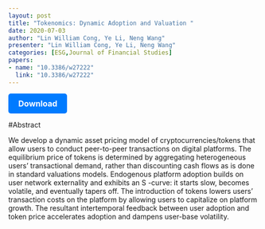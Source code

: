 ```yaml
---
layout: post
title: "Tokenomics: Dynamic Adoption and Valuation "
date: 2020-07-03
author: "Lin William Cong, Ye Li, Neng Wang"
presenter: "Lin William Cong, Ye Li, Neng Wang"
categories: [ESG,Journal of Financial Studies]
papers:
- name: "10.3386/w27222"
  link: "10.3386/w27222"
---
```


<p>
  <a href='https://sci.bban.top/pdf/10.3386/w27222.pdf' class='button'>
    Download
  </a>
</p>

<style>
  .button {
    display: inline-block;
    padding: 10px 20px;
    background-color: #007bff;
    color: #fff;
    text-decoration: none;
    border-radius: 5px;
    font-size: 16px;
    font-weight: bold;
  }
</style>

#Abstract
<p>We develop a dynamic asset pricing model of cryptocurrencies/tokens that allow users to conduct peer-to-peer transactions on digital platforms. The equilibrium price of tokens is determined by aggregating heterogeneous users’ transactional demand, rather than discounting cash flows as is done in standard valuations models. Endogenous platform adoption builds on user network externality and exhibits an S
-curve: it starts slow, becomes volatile, and eventually tapers off. The introduction of tokens lowers users’ transaction costs on the platform by allowing users to capitalize on platform growth. The resultant intertemporal feedback between user adoption and token price accelerates adoption and dampens user-base volatility.</p>
